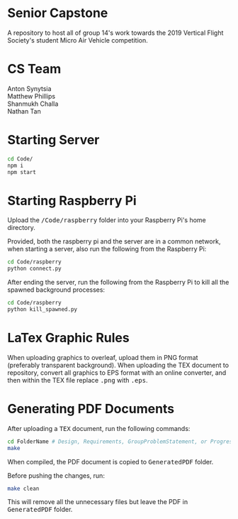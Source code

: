 # Senior Capstone
A repository to host all of group 14's work towards the 2019 Vertical Flight Society's student Micro Air Vehicle competition.

# CS Team
Anton Synytsia<br/>
Matthew Phillips<br/>
Shanmukh Challa<br/>
Nathan Tan<br/>

# Starting Server
```bash
cd Code/
npm i
npm start
```

# Starting Raspberry Pi
Upload the <tt>/Code/raspberry</tt> folder into your Raspberry Pi's home directory.

Provided, both the raspberry pi and the server are in a common network, when starting a server, also run the following from the Raspberry Pi:
```bash
cd Code/raspberry
python connect.py
```

After ending the server, run the following from the Raspberry Pi to kill all the spawned background processes:
```bash
cd Code/raspberry
python kill_spawned.py
```

# LaTex Graphic Rules
When uploading graphics to overleaf, upload them in PNG format (preferably transparent background). When uploading the TEX document to repository, convert all graphics to EPS format with an online converter, and then within the TEX file replace <tt>.png</tt> with <tt>.eps</tt>.

# Generating PDF Documents
After uploading a <tt>TEX</tt> document, run the following commands:

```bash
cd FolderName # Design, Requirements, GroupProblemStatement, or ProgressReport
make
```

When compiled, the PDF document is copied to <tt>GeneratedPDF</tt> folder.

Before pushing the changes, run:

```bash
make clean
```

This will remove all the unnecessary files but leave the PDF in <tt>GeneratedPDF</tt> folder.
